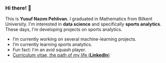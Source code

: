 ### Hi there! 👋
This is **Yusuf Nazım Pehlivan.** I graduated in Mathematics from Bilkent University. I'm interested in **data science** and specifically **sports analytics**. These days, I'm developing projects on sports analytics.


- I’m currently working on several machine-learning projects.
- I’m currently learning sports analytics.
- Fun fact: I'm an avid squash player.
- [Curriculum vitae, the path of my life (**LinkedIn**)](https://linkedin.com/in/yusufnazim)





